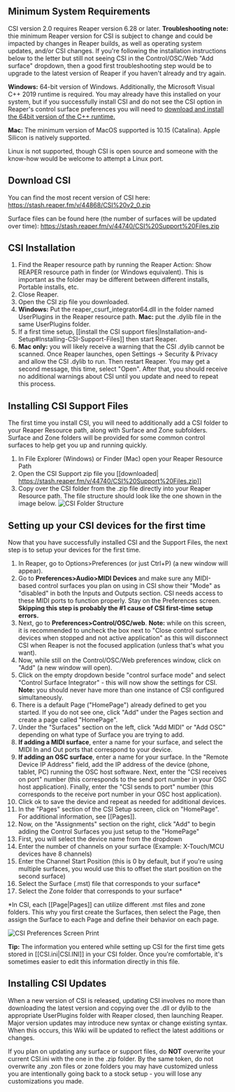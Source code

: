 ## Minimum System Requirements
CSI version 2.0 requires Reaper version 6.28 or later. **Troubleshooting note:** thie minimum Reaper version for CSI is subject to change and could be impacted by changes in Reaper builds, as well as operating system updates, and/or CSI changes. If you're following the installation instructions below to the letter but still not seeing CSI in the Control/OSC/Web "Add surface" dropdown, then a good first troubleshooting step would be to upgrade to the latest version of Reaper if you haven't already and try again.

**Windows:** 64-bit version of Windows. Additionally, the Microsoft Visual C++ 2019 runtime is required. You may already have this installed on your system, but if you successfully install CSI and do not see the CSI option in Reaper's control surface preferences you will need to [download and install the 64bit version of the C++ runtime.](https://aka.ms/vs/16/release/VC_redist.x64.exe)

**Mac:** The minimum version of MacOS supported is 10.15 (Catalina). Apple Silicon is natively supported.

Linux is not supported, though CSI is open source and someone with the know-how would be welcome to attempt a Linux port. 

## Download CSI
You can find the most recent version of CSI here: https://stash.reaper.fm/v/44868/CSI%20v2_0.zip

Surface files can be found here (the number of surfaces will be updated over time): https://stash.reaper.fm/v/44740/CSI%20Support%20Files.zip

## CSI Installation
1. Find the Reaper resource path by running the Reaper Action: Show REAPER resource path in finder (or Windows equivalent). This is important as the folder may be different between different installs, Portable installs, etc.
2. Close Reaper.
3. Open the CSI zip file you downloaded.
4. **Windows:** Put the reaper_csurf_integrator64.dll in the folder named UserPlugins in the Reaper resource path. **Mac:** put the .dylib file in the same UserPlugins folder.
5. If a first time setup, [[install the CSI support files|Installation-and-Setup#Installing-CSI-Support-Files]] then start Reaper. 
6. **Mac only:** you will likely receive a warning that the CSI .dylib cannot be scanned. Once Reaper launches, open Settings -> Security & Privacy and allow the CSI .dylib to run. Then restart Reaper. You may get a second message, this time, select "Open". After that, you should receive no additional warnings about CSI until you update and need to repeat this process.

## Installing CSI Support Files
The first time you install CSI, you will need to additionally add a CSI folder to your Reaper Resource path, along with Surface and Zone subfolders. Surface and Zone folders will be provided for some common control surfaces to help get you up and running quickly.

1. In File Explorer (Windows) or Finder (Mac) open your Reaper Resource Path
2. Open the CSI Support zip file you [[downloaded| https://stash.reaper.fm/v/44740/CSI%20Support%20Files.zip]]
3. Copy over the CSI folder from the .zip file directly into your Reaper Resource path. The file structure should look like the one shown in the image below. 
![CSI Folder Structure](https://i.imgur.com/4lyVisr.png)

## Setting up your CSI devices for the first time
Now that you have successfully installed CSI and the Support Files, the next step is to setup your devices for the first time.

1. In Reaper, go to Options>Preferences (or just Ctrl+P) (a new window will appear).
2. Go to **Preferences>Audio>MIDI Devices** and make sure any MIDI-based control surfaces you plan on using in CSI show their "Mode" as "disabled" in both the Inputs and Outputs section. CSI needs access to these MIDI ports to function properly. Stay on the Preferences screen. **Skipping this step is probably the #1 cause of CSI first-time setup errors.**
3. Next, go to **Preferences>Control/OSC/web**. **Note:** while on this screen, it is recommended to uncheck the box next to "Close control surface devices when stopped and not active application" as this will disconnect CSI when Reaper is not the focused application (unless that's what you want).
4. Now, while still on the Control/OSC/Web preferences window, click on "Add" (a new window will open).
5. Click on the empty dropdown beside "control surface mode" and select "Control Surface Integrator" - this will now show the settings for CSI. **Note:** you should never have more than one instance of CSI configured simultaneously.
6. There is a default Page ("HomePage") already defined to get you started. If you do not see one, click "Add" under the Pages section and create a page called "HomePage".
7. Under the "Surfaces" section on the left, click "Add MIDI" or "Add OSC" depending on what type of Surface you are trying to add.
8. **If adding a MIDI surface**, enter a name for your surface, and select the MIDI In and Out ports that correspond to your device. 
9. **If adding an OSC surface**, enter a name for your surface. In the "Remote Device IP Address" field, add the IP address of the device (phone, tablet, PC) running the OSC host software. Next, enter the "CSI receives on port" number (this corresponds to the send port number in your OSC host application). Finally, enter the "CSI sends to port" number (this corresponds to the receive port number in your OSC host application).
10. Click ok to save the device and repeat as needed for additional devices.
11. In the "Pages" section of the CSI Setup screen, click on "HomePage". For additional information, see [[Pages]].
12. Now, on the "Assignments" section on the right, click "Add" to begin adding the Control Surfaces you just setup to the "HomePage"
13. First, you will select the device name from the dropdown
14. Enter the number of channels on your surface (Example: X-Touch/MCU devices have 8 channels)
15. Enter the Channel Start Position (this is 0 by default, but if you're using multiple surfaces, you would use this to offset the start position on the second surface)
16. Select the Surface (.mst) file that corresponds to your surface*
17. Select the Zone folder that corresponds to your surface*

*In CSI, each [[Page|Pages]] can utilize different .mst files and zone folders. This why you first create the Surfaces, then select the Page, then assign the Surface to each Page and define their behavior on each page.

![CSI Preferences Screen Print](https://i.imgur.com/3gqL16s.png)

**Tip:** The information you entered while setting up CSI for the first time gets stored in [[CSI.ini|CSI.INI]] in your CSI folder. Once you're comfortable, it's sometimes easier to edit this information directly in this file. 

## Installing CSI Updates
When a new version of CSI is released, updating CSI involves no more than downloading the latest version and copying over the .dll or dylib to the appropriate UserPlugins folder with Reaper closed, then launching Reaper. Major version updates may introduce new syntax or change existing syntax. When this occurs, this Wiki will be updated to reflect the latest additions or changes.

If you plan on updating any surface or support files, do **NOT** overwrite your current CSI.ini with the one in the .zip folder. By the same token, do not overwrite any .zon files or zone folders you may have customized unless you are intentionally going back to a stock setup - you will lose any customizations you made.